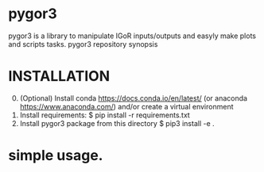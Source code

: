 # pygor3
pygor3 is a library to manipulate IGoR inputs/outputs and easyly make plots and scripts tasks.
pygor3 repository
synopsis

# INSTALLATION
0. (Optional) Install conda https://docs.conda.io/en/latest/ (or anaconda https://www.anaconda.com/) and/or create a virtual environment
1. Install requirements:
$ pip install -r requirements.txt
2. Install pygor3 package from this directory
$ pip3 install -e .

# simple usage.
